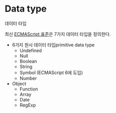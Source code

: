 # Data type

<p class="sub-title">데이터 타입</p>

최신 [ECMAScript 표준](http://www.ecma-international.org/ecma-262/6.0/#sec-ecmascript-language-types)은 7가지 데이터 타입을 정의한다.



* 6가지 원시 데이터 타입primitive data type
    * Undefined
    * Null
    * Boolean
    * String
    * Symbol (ECMAScript 6에 도입)
    * Number
* Object
    * Function
    * Array
    * Date
    * RegExp


<!--

ECMAScript에서는 개발자가 데이터 타입을 정의할 수 없으므로 모든 데이터는 위에 나열한 여섯가지 타입중 하나에 속합니다.


정의되지 않은 변수 - undefined 불리언 - boolean 문자열 - string 숫자 - number 함수를 제외한 객체 또는 null - object 함수 - function



https://developer.mozilla.org/ko/docs/A_re-introduction_to_JavaScript


JavaScript는 유형 및 연산자, 표준 내장 객체 및 메소드가 있는 다중 패러다임, 동적 언어입니다. 구문은 Java 및 C 언어를 기반으로합니다. 이러한 언어의 많은 구조가 JavaScript에도 적용됩니다. JavaScript는 클래스 대신 객체 프로토 타입을 사용하여 객체 지향 프로그래밍을 지원합니다 (프로토 타입 상속 및 ES2015 Classes). JavaScript는 함수형 프로그래밍도 지원합니다. 함수는 객체이며, 함수는 실행 가능한 코드를 유지하고 다른 객체와 마찬가지로 전달 될 수 있습니다.

어떤 언어에서라도 기초가 되는 부분인 타입을 살펴보는 것부터 시작해봅시다. JavaScript 프로그램은 값을 다루고 해당 값은 모두 타입을 가지고 있습니다. JavaScript의 타입은 다음과 같습니다:

수 (Number)
문자열 (String)
부울 (Boolean)
함수 (Function)
객체 (Object)
기호 (Symbol) (ES2015에 새롭게 추가)
... 오, 그리고 약간 특별한 타입인 정의되지 않음(Undefined) 과 널(Null) 이 있습니다. 또한 객체의 특별한 종류인 배열(Array) 객체. 그리고 자유롭게 사용할 수 있는 날짜(Date) 객체 와 정규식(RegExp) 객체가 있습니다. 그리고 기술적으로 정확히 말해 함수(Function)는 단지 객체의 특별한 타입으로 취급됩니다. 따라서 타입 구조도를 정리해보면 다음과 같습니다:

수 (Number)
문자열 (String)
부울 (Boolean)
기호 (Symbol)
객체 (Object)
함수 (Function)
배열 (Array)
날짜 (Date)
정규식 (RegExp)
널 (Null)
정의되지 않음 (Undefined)
그리고 또 몇 가지 오류 타입이 내장되어 있습니다. 그렇지만 처음 구조도를 기억하고만 있으면 다른 것들도 아주 쉽게 이해할 수 있을 것입니다.

-->